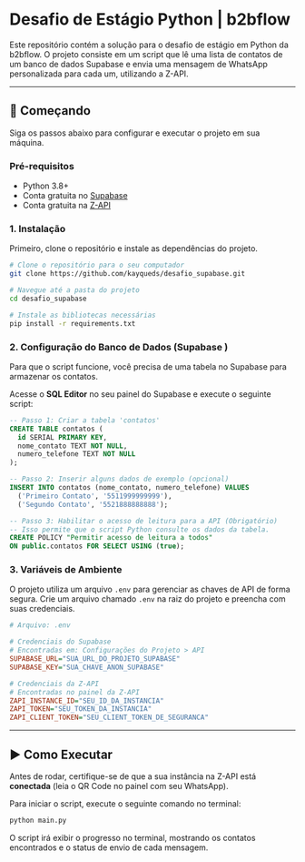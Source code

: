 # Desafio de Estágio Python | b2bflow

Este repositório contém a solução para o desafio de estágio em Python da b2bflow. O projeto consiste em um script que lê uma lista de contatos de um banco de dados Supabase e envia uma mensagem de WhatsApp personalizada para cada um, utilizando a Z-API.

---

## 🚀 Começando

Siga os passos abaixo para configurar e executar o projeto em sua máquina.

### Pré-requisitos

*   Python 3.8+
*   Conta gratuita no [Supabase](https://supabase.com/ )
*   Conta gratuita na [Z-API](https://www.z-api.io/ )

### 1. Instalação

Primeiro, clone o repositório e instale as dependências do projeto.

```bash
# Clone o repositório para o seu computador
git clone https://github.com/kayqueds/desafio_supabase.git

# Navegue até a pasta do projeto
cd desafio_supabase

# Instale as bibliotecas necessárias
pip install -r requirements.txt
```

### 2. Configuração do Banco de Dados (Supabase )

Para que o script funcione, você precisa de uma tabela no Supabase para armazenar os contatos.

Acesse o **SQL Editor** no seu painel do Supabase e execute o seguinte script:

```sql
-- Passo 1: Criar a tabela 'contatos'
CREATE TABLE contatos (
  id SERIAL PRIMARY KEY,
  nome_contato TEXT NOT NULL,
  numero_telefone TEXT NOT NULL
);

-- Passo 2: Inserir alguns dados de exemplo (opcional)
INSERT INTO contatos (nome_contato, numero_telefone) VALUES
  ('Primeiro Contato', '5511999999999'),
  ('Segundo Contato', '5521888888888');

-- Passo 3: Habilitar o acesso de leitura para a API (Obrigatório)
-- Isso permite que o script Python consulte os dados da tabela.
CREATE POLICY "Permitir acesso de leitura a todos"
ON public.contatos FOR SELECT USING (true);
```

### 3. Variáveis de Ambiente

O projeto utiliza um arquivo `.env` para gerenciar as chaves de API de forma segura. Crie um arquivo chamado `.env` na raiz do projeto e preencha com suas credenciais.

```ini
# Arquivo: .env

# Credenciais do Supabase
# Encontradas em: Configurações do Projeto > API
SUPABASE_URL="SUA_URL_DO_PROJETO_SUPABASE"
SUPABASE_KEY="SUA_CHAVE_ANON_SUPABASE"

# Credenciais da Z-API
# Encontradas no painel da Z-API
ZAPI_INSTANCE_ID="SEU_ID_DA_INSTANCIA"
ZAPI_TOKEN="SEU_TOKEN_DA_INSTANCIA"
ZAPI_CLIENT_TOKEN="SEU_CLIENT_TOKEN_DE_SEGURANCA"
```

---

## ▶️ Como Executar

Antes de rodar, certifique-se de que a sua instância na Z-API está **conectada** (leia o QR Code no painel com seu WhatsApp).

Para iniciar o script, execute o seguinte comando no terminal:

```bash
python main.py
```

O script irá exibir o progresso no terminal, mostrando os contatos encontrados e o status de envio de cada mensagem.
